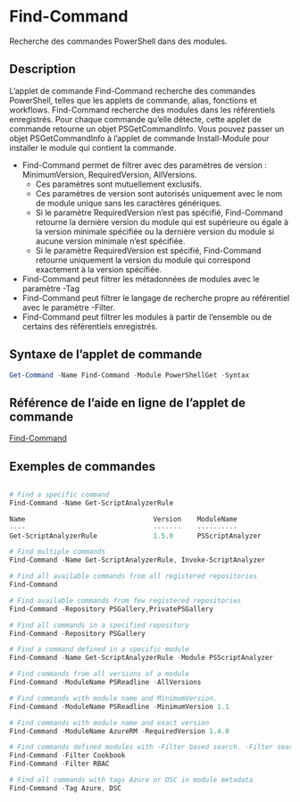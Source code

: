 # Find-Command

Recherche des commandes PowerShell dans des modules.

## Description
L’applet de commande Find-Command recherche des commandes PowerShell, telles que les applets de commande, alias, fonctions et workflows. Find-Command recherche des modules dans les référentiels enregistrés.
Pour chaque commande qu’elle détecte, cette applet de commande retourne un objet PSGetCommandInfo. Vous pouvez passer un objet PSGetCommandInfo à l’applet de commande Install-Module pour installer le module qui contient la commande.

- Find-Command permet de filtrer avec des paramètres de version : MinimumVersion, RequiredVersion, AllVersions.
  - Ces paramètres sont mutuellement exclusifs.
  - Ces paramètres de version sont autorisés uniquement avec le nom de module unique sans les caractères génériques.
  - Si le paramètre RequiredVersion n’est pas spécifié, Find-Command retourne la dernière version du module qui est supérieure ou égale à la version minimale spécifiée ou la dernière version du module si aucune version minimale n’est spécifiée.
  - Si le paramètre RequiredVersion est spécifié, Find-Command retourne uniquement la version du module qui correspond exactement à la version spécifiée.
- Find-Command peut filtrer les métadonnées de modules avec le paramètre -Tag
- Find-Command peut filtrer le langage de recherche propre au référentiel avec le paramètre -Filter.
- Find-Command peut filtrer les modules à partir de l’ensemble ou de certains des référentiels enregistrés.

## Syntaxe de l’applet de commande
```powershell
Get-Command -Name Find-Command -Module PowerShellGet -Syntax
```

## Référence de l’aide en ligne de l’applet de commande

[Find-Command](http://go.microsoft.com/fwlink/?LinkId=733636)

## Exemples de commandes
```powershell

# Find a specific command
Find-Command -Name Get-ScriptAnalyzerRule

Name                                Version    ModuleName                          Repository
----                                -------    ----------                          ----------
Get-ScriptAnalyzerRule              1.5.0      PSScriptAnalyzer                    PSGallery

# Find multiple commands
Find-Command -Name Get-ScriptAnalyzerRule, Invoke-ScriptAnalyzer

# Find all available commands from all registered repositories
Find-Command

# Find available commands from few registered repositories
Find-Command -Repository PSGallery,PrivatePSGallery

# Find all commands in a specified repository
Find-Command -Repository PSGallery

# Find a command defined in a specific module
Find-Command -Name Get-ScriptAnalyzerRule -Module PSScriptAnalyzer

# Find commands from all versions of a module
Find-Command -ModuleName PSReadline -AllVersions

# Find commands with module name and MinimumVersion.
Find-Command -ModuleName PSReadline -MinimumVersion 1.1

# Find commands with module name and exact version
Find-Command -ModuleName AzureRM -RequiredVersion 1.4.0

# Find commands defined modules with -Filter based search. -Filter searches in description and module names
Find-Command -Filter Cookbook
Find-Command -Filter RBAC

# Find all commands with tags Azure or DSC in module metadata
Find-Command -Tag Azure, DSC

```

<!--HONumber=Aug16_HO3-->


